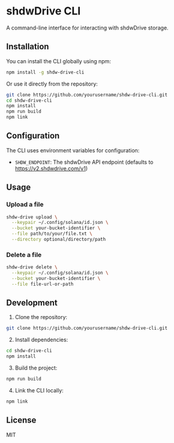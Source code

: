 # shdwDrive CLI

A command-line interface for interacting with shdwDrive storage.

## Installation

You can install the CLI globally using npm:

```bash
npm install -g shdw-drive-cli
```

Or use it directly from the repository:

```bash
git clone https://github.com/yourusername/shdw-drive-cli.git
cd shdw-drive-cli
npm install
npm run build
npm link
```

## Configuration

The CLI uses environment variables for configuration:

- `SHDW_ENDPOINT`: The shdwDrive API endpoint (defaults to https://v2.shdwdrive.com/v1)

## Usage

### Upload a file

```bash
shdw-drive upload \
  --keypair ~/.config/solana/id.json \
  --bucket your-bucket-identifier \
  --file path/to/your/file.txt \
  --directory optional/directory/path
```

### Delete a file

```bash
shdw-drive delete \
  --keypair ~/.config/solana/id.json \
  --bucket your-bucket-identifier \
  --file file-url-or-path
```

## Development

1. Clone the repository:
```bash
git clone https://github.com/yourusername/shdw-drive-cli.git
```

2. Install dependencies:
```bash
cd shdw-drive-cli
npm install
```

3. Build the project:
```bash
npm run build
```

4. Link the CLI locally:
```bash
npm link
```

## License

MIT
